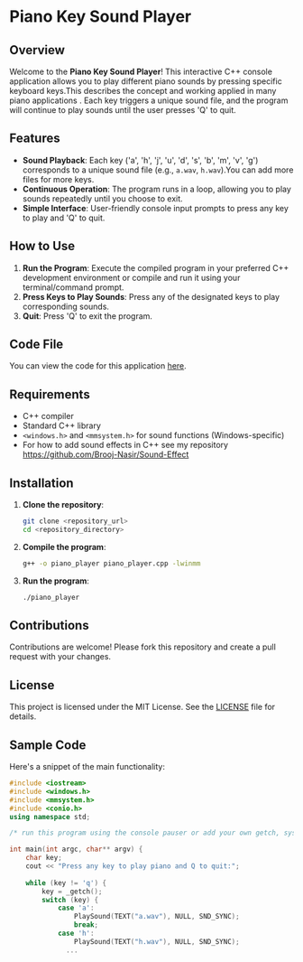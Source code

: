 # Piano Key Sound Player

## Overview

Welcome to the **Piano Key Sound Player**! This interactive C++ console application allows you to play different piano sounds by pressing specific keyboard keys.This describes the concept and working applied in many piano applications . Each key triggers a unique sound file, and the program will continue to play sounds until the user presses 'Q' to quit.

## Features

- **Sound Playback**: Each key ('a', 'h', 'j', 'u', 'd', 's', 'b', 'm', 'v', 'g') corresponds to a unique sound file (e.g., `a.wav`, `h.wav`).You can add more files for more keys.
- **Continuous Operation**: The program runs in a loop, allowing you to play sounds repeatedly until you choose to exit.
- **Simple Interface**: User-friendly console input prompts to press any key to play and 'Q' to quit.

## How to Use

1. **Run the Program**: Execute the compiled program in your preferred C++ development environment or compile and run it using your terminal/command prompt.
2. **Press Keys to Play Sounds**: Press any of the designated keys to play corresponding sounds.
3. **Quit**: Press 'Q' to exit the program.

## Code File

You can view the code for this application [here](piano_player.cpp).

## Requirements

- C++ compiler
- Standard C++ library
- `<windows.h>` and `<mmsystem.h>` for sound functions (Windows-specific)
- For how to add sound effects in C++ see my repository <https://github.com/Brooj-Nasir/Sound-Effect>
## Installation

1. **Clone the repository**:
    ```bash
    git clone <repository_url>
    cd <repository_directory>
    ```
2. **Compile the program**:
    ```bash
    g++ -o piano_player piano_player.cpp -lwinmm
    ```
3. **Run the program**:
    ```bash
    ./piano_player
    ```

## Contributions

Contributions are welcome! Please fork this repository and create a pull request with your changes.

## License

This project is licensed under the MIT License. See the [LICENSE](LICENSE) file for details.

## Sample Code

Here's a snippet of the main functionality:

```cpp
#include <iostream>
#include <windows.h>
#include <mmsystem.h>
#include <conio.h>
using namespace std;

/* run this program using the console pauser or add your own getch, system("pause") or input loop */

int main(int argc, char** argv) {
    char key;
    cout << "Press any key to play piano and Q to quit:";
    
    while (key != 'q') {
        key = _getch();
        switch (key) {
            case 'a':
                PlaySound(TEXT("a.wav"), NULL, SND_SYNC);
                break;
            case 'h':
                PlaySound(TEXT("h.wav"), NULL, SND_SYNC);
              ...
